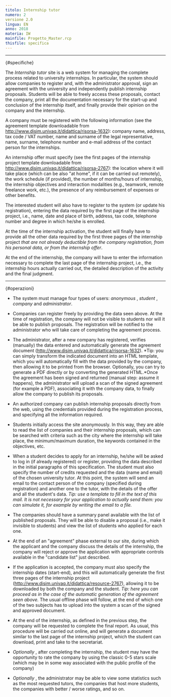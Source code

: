 ```yaml
---
titolo: Internship tutor
numero: 2
versione 2.0
lingua: EN
anno: 2018
materia: IW
mainfile: Progetto_Master.rcp
thisfile: specifica
---
```


-------

{#specifiche}

The *Internship
tutor* site is a web system for managing the complete process related to university internships. In particular, the system should allow companies to register and, with the administrator approval, sign an agreement with the university and independently publish internship proposals. Students will be able to freely access these proposals, contact the company, print all the documentation necessary for the start-up and conclusion of the internship itself, and finally provide their opinion on the company and the internship.

A company must be registered with the following information (see the agreement template downloadable from http://www.disim.univaq.it/didattica/risorsa-1632): company name, address, tax code / VAT number, name and surname of the legal representative, name, surname, telephone number and e-mail address of the contact person for the internships.

An internship offer must specify (see the first pages of the internship project template downloadable from http://www.disim.univaq.it/didattica/risorsa-2767): the location where it will take place (which can be also "at home", if it can be carried out remotely), the work schedule (if provided), the number of months/hours of internship, the internship objectives and interaction modalities (e.g., teamwork, remote freelance work, etc.), the presence of any reimbursement of expenses or other benefits.

The interested student will also have to register to the system (or update his registration), entering the data required by the first page of the internship project, i.e., name, date and place of birth, address, tax code, telephone number and degree in which he/she is enrolled.

At the time of the internship activation, the student will finally have to provide all the other data required by the first three pages of the internship project *that are
not already deductible from the company registration, from his personal data,
or from the internship offer*.

At the end of the internship, the company will have to enter the information necessary to complete the last page of the internship project, i.e., the internship hours actually carried out, the detailed description of the activity and the final judgment.

-------

{#operazioni}

- The system must manage four types of users: *anonymous* , *student* , *company* and *administrator*.

- Companies can register freely by providing the data seen above. At the time of registration, the company will not be visible to students nor will it be able to publish proposals. The registration will be notified to the administrator who will take care of completing the agreement process.

- The administrator, after a new company has registered, verifies (manually) the data entered and automatically generate the agreement document (http://www.disim.univaq.it/didattica/risorsa-1632). *Tip:
  you can simply transform the indicated document into an HTML template, which
  you will automatically fill with the data provided by the company, then
  allowing it to be printed from the browser. Optionally, you can try to generate
  a PDF directly or by converting the generated HTML.*Once the agreement has been signed and returned (manual step: assume it happens), the administrator will upload a scan of the signed agreement (for example a PDF), associating it with the company data, to finally allow the company to publish its proposals.

- An authorized company can publish internship proposals directly from the web, using the credentials provided during the registration process, and specifying all the information required.

- Students initially access the site anonymously. In this way, they are able to read the list of companies and their internship proposals, which can be searched with criteria such as the city where the internship will take place, the minimum/maximum duration, the keywords contained in the objectives, etc.

- When a student decides to apply for an internship, he/she will be asked to log in (if already registered) or register, providing the data described in the initial paragraphs of this specification. The student must also specify the number of credits requested and the data (name and email) of the chosen university tutor. At this point, the system will send an email to the contact person of the company (specified during registration) and another one to the tutor, with the details of the offer and all the student's data. *Tip:
  use a template to fill in the text of this mail. It is not necessary for your
  application to actually send them: you can simulate it, for example by writing
  the email to a file.*

- The companies should have a summary panel available with the list of published proposals. They will be able to disable a proposal (i.e., make it invisible to students) and view the list of students who applied for each one.

- At the end of an "agreement" phase external to our site, during which the applicant and the company discuss the details of the internship, the company will reject or approve the application with appropriate controls available in the "candidate list" just described.

- If the application is accepted, the company must also specify the internship dates (start-end), and this will automatically generate the first three pages of the internship project (http://www.disim.univaq.it/didattica/resource-2767), allowing it to be downloaded by both the company and the student. *Tip: here
  you can proceed as in the case of the automatic generation of the agreement
  seen above.* The usual offline phase will follow, at the end of which one of the two subjects has to upload into the system a scan of the signed and approved document.

- At the end of the internship, as defined in the previous step, the company will be requested to complete the final report. As usual, this procedure will be carried out online, and will generate a document similar to the last page of the internship project, which the student can download, print and take to the secretariat.

- *Optionally* , after completing the internship, the student may have the opportunity to rate the company by using the classic 0-5 stars scale (which may be in some way associated with the public profile of the company)

- *Optionally* , the administrator may be able to view some statistics such as the most requested tutors, the companies that host more students, the companies with better / worse ratings, and so on.  
